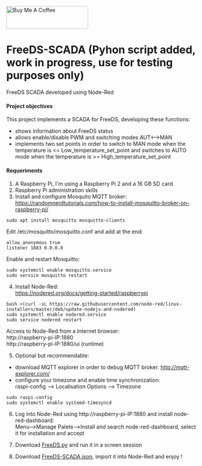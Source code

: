 <a href="https://www.buymeacoffee.com/rbpiuserf" target="_blank"><img src="https://cdn.buymeacoffee.com/buttons/v2/default-yellow.png" alt="Buy Me A Coffee" style="height: 60px !important;width: 217px !important;" ></a>

# FreeDS-SCADA (Pyhon script added, work in progress, use for testing purposes only)
FreeDS SCADA developed using Node-Red

#### Project objectives
This project implements a SCADA for FreeDS, developing these functions:
- shows information about FreeDS status
- allows enable/disable PWM and switching modes AUT<-->MAN
- implements two set points in order to switch to MAN mode when the temperature is <= Low_temperature_set_point and switches to AUTO mode when the temperature is >= High_temperature_set_point

#### Requeriments
1. A Raspberry Pi, I'm using a Raspberry Pi 2 and a 16 GB SD card
2. Raspberry Pi administration skills
3. Install and configure Mosquito MQTT broker:<br>
https://randomnerdtutorials.com/how-to-install-mosquitto-broker-on-raspberry-pi/
```
sudo apt install mosquitto mosquitto-clients
```
Edit /etc/mosquitto/mosquitto.conf and add at the end:
```
allow_anonymous true
listener 1883 0.0.0.0
```
Enable and restart Mosquitto:
```
sudo systemctl enable mosquitto.service
sudo service mosquitto restart
```
4. Install Node-Red:<br>
https://nodered.org/docs/getting-started/raspberrypi
```
bash <(curl -sL https://raw.githubusercontent.com/node-red/linux-installers/master/deb/update-nodejs-and-nodered) 
sudo systemctl enable nodered.service
sudo service nodered restart
```
Access to Node-Red from a Internet browser:<br>
http://raspberry-pi-IP:1880<br>
http://raspberry-pi-IP:1880/ui (runtime)<br>

5. Optional but recommendable:
- download MQTT explorer in order to debug MQTT broker: http://mqtt-explorer.com/
- configure your timezone and enable time synchronization:<br>
raspi-config --> Localisation Options --> Timezone
```
sudo raspi-config
sudo systemctl enable systemd-timesyncd
```

6. Log into Node-Red using http://raspberry-pi-IP:1880 and install node-red-dashboard:<br>
Menu-->Manage Palete-->Install and search node-red-dashboard, select it for installation and accept

7. Download <a href="FreeDS.py" target="_blank">FreeDS.py</a> and run it in a screen session

7. Download <a href="FreeDS-SCADA.json" target="_blank">FreeDS-SCADA.json</a>, import it into Node-Red and enjoy !
